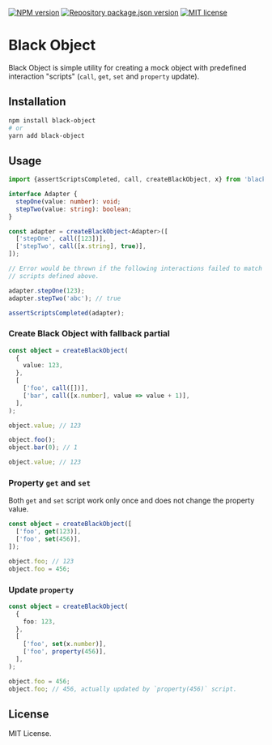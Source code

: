 [![NPM version](https://img.shields.io/npm/v/black-object?color=%23cb3837&style=flat-square)](https://www.npmjs.com/package/black-object)
[![Repository package.json version](https://img.shields.io/github/package-json/v/vilic/black-object?color=%230969da&label=repo&style=flat-square)](./package.json)
[![MIT license](https://img.shields.io/github/license/vilic/black-object?style=flat-square)](./LICENSE)

# Black Object

Black Object is simple utility for creating a mock object with predefined interaction "scripts" (`call`, `get`, `set` and `property` update).

## Installation

```sh
npm install black-object
# or
yarn add black-object
```

## Usage

```ts
import {assertScriptsCompleted, call, createBlackObject, x} from 'black-object';

interface Adapter {
  stepOne(value: number): void;
  stepTwo(value: string): boolean;
}

const adapter = createBlackObject<Adapter>([
  ['stepOne', call([123])],
  ['stepTwo', call([x.string], true)],
]);

// Error would be thrown if the following interactions failed to match the
// scripts defined above.

adapter.stepOne(123);
adapter.stepTwo('abc'); // true

assertScriptsCompleted(adapter);
```

### Create Black Object with fallback partial

```ts
const object = createBlackObject(
  {
    value: 123,
  },
  [
    ['foo', call([])],
    ['bar', call([x.number], value => value + 1)],
  ],
);

object.value; // 123

object.foo();
object.bar(0); // 1

object.value; // 123
```

### Property `get` and `set`

Both `get` and `set` script work only once and does not change the property value.

```ts
const object = createBlackObject([
  ['foo', get(123)],
  ['foo', set(456)],
]);

object.foo; // 123
object.foo = 456;
```

### Update `property`

```ts
const object = createBlackObject(
  {
    foo: 123,
  },
  [
    ['foo', set(x.number)],
    ['foo', property(456)],
  ],
);

object.foo = 456;
object.foo; // 456, actually updated by `property(456)` script.
```

## License

MIT License.
